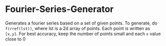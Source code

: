 # Fourier-Series-Generator
Generates a fourier series based on a set of given points.
To generate, do `f(rref(lst))`, where lst is a 2d array of points.
Each point is written as `[x,y]`.
For best accuracy, keep the number of points small and each `x` value close to 0
